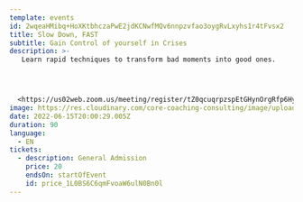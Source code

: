 ```yaml
---
template: events
id: 2wqeaHMibq+HoXKtbhczaPwE2jdKCNwfMQv6nnpzvfao3oygRvLxyhs1r4tFvsx2
title: Slow Down, FAST
subtitle: Gain Control of yourself in Crises
description: >-
   Learn rapid techniques to transform bad moments into good ones. 




  <https://us02web.zoom.us/meeting/register/tZ0qcuqrpzspEtGHynOrgRfp6HyUNY8GjZZw>[](javascript:;)
image: https://res.cloudinary.com/core-coaching-consulting/image/upload/v1648312183/really_fast_ways_to_slow_down_fafekb.jpg
date: 2022-06-15T20:00:29.005Z
duration: 90
language:
  - EN
tickets:
  - description: General Admission
    price: 20
    endsOn: startOfEvent
    id: price_1L0BS6C6qmFvoaW6ulN0Bn0l
---
```

